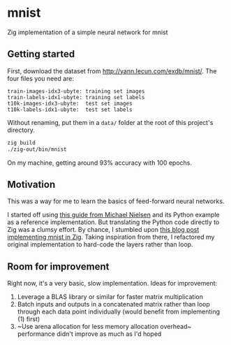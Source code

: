 # mnist

Zig implementation of a simple neural network for mnist

## Getting started

First, download the dataset from http://yann.lecun.com/exdb/mnist/. The four files you need are:

```
train-images-idx3-ubyte: training set images 
train-labels-idx1-ubyte: training set labels 
t10k-images-idx3-ubyte:  test set images 
t10k-labels-idx1-ubyte:  test set labels
```

Without renaming, put them in a `data/` folder at the root of this project's directory.

```sh
zig build
./zig-out/bin/mnist
```

On my machine, getting around 93% accuracy with 100 epochs.

## Motivation

This was a way for me to learn the basics of feed-forward neural networks. 

I started off using [this guide from Michael Nielsen](http://neuralnetworksanddeeplearning.com/index.html) and its Python example as a reference implementation. But translating the Python code directly to Zig was a clumsy effort. By chance, I stumbled upon [this blog post implementing mnist in Zig](https://monadmonkey.com/dnns-from-scratch-in-zig). Taking inspiration from there, I refactored my original implementation to hard-code the layers rather than loop.

## Room for improvement

Right now, it's a very basic, slow implementation. Ideas for improvement:

1. Leverage a BLAS library or similar for faster matrix multiplication
2. Batch inputs and outputs in a concatenated matrix rather than loop through each data point individually (would benefit from implementing (1) first)
3. ~Use arena allocation for less memory allocation overhead~ performance didn't improve as much as I'd hoped
